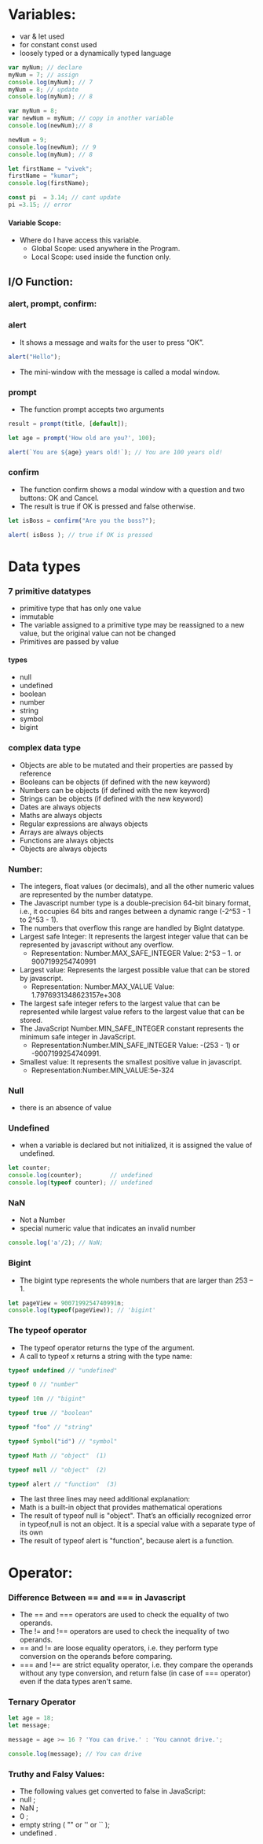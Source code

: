 # Variables:
* var & let used
* for constant const used
* loosely typed or a dynamically typed language

```javascript
var myNum; // declare
myNum = 7; // assign
console.log(myNum); // 7
myNum = 8; // update
console.log(myNum); // 8
```
```javascript
var myNum = 8;
var newNum = myNum; // copy in another variable
console.log(newNum);// 8

newNum = 9;
console.log(newNum); // 9
console.log(myNum); // 8
```
```javascript
let firstName = "vivek";
firstName = "kumar";
console.log(firstName);
```
```javascript
const pi  = 3.14; // cant update
pi =3.15; // error
```
#### Variable Scope:
* Where do I have access this variable.
	* Global Scope: used anywhere in the Program.
	* Local Scope: used inside the function only.
## I/O Function:
### alert, prompt, confirm:
### alert
* It shows a message and waits for the user to press “OK”.
``` javascript
alert("Hello");
```
* The mini-window with the message is called a modal window. 

### prompt
* The function prompt accepts two arguments
``` javascript
result = prompt(title, [default]);
```

``` javascript
let age = prompt('How old are you?', 100);

alert(`You are ${age} years old!`); // You are 100 years old!
```

### confirm
* The function confirm shows a modal window with a question and two buttons: OK and Cancel.
* The result is true if OK is pressed and false otherwise.
``` javascript
let isBoss = confirm("Are you the boss?");

alert( isBoss ); // true if OK is pressed
```
# Data types
### 7 primitive datatypes
* primitive type that has only one value
* immutable
* The variable assigned to a primitive type may be reassigned to a new value, but the original value can not be changed
* Primitives are passed by value
#### types
* null
* undefined
* boolean
* number
* string
* symbol 
* bigint 
### complex data type
* Objects are able to be mutated and their properties are passed by reference
* Booleans can be objects (if defined with the new keyword)
* Numbers can be objects (if defined with the new keyword)
* Strings can be objects (if defined with the new keyword)
* Dates are always objects
* Maths are always objects
* Regular expressions are always objects
* Arrays are always objects
* Functions are always objects
* Objects are always objects
### Number:
* The integers, float values (or decimals), and all the other numeric values are represented by the number datatype.
* The Javascript number type is a double-precision 64-bit binary format, i.e., it occupies 64 bits and ranges between a dynamic range (-2^53 - 1 to 2^53 - 1).
* The numbers that overflow this range are handled by BigInt datatype.
* Largest safe Integer: It represents the largest integer value that can be represented by javascript without any overflow.
	* Representation: Number.MAX_SAFE_INTEGER Value:  2^53 – 1. or 9007199254740991	
* Largest value: Represents the largest possible value that can be stored by javascript.
	* Representation: Number.MAX_VALUE Value: 1.7976931348623157e+308
* The largest safe integer refers to the largest value that can be represented while largest value refers to the largest value that can be stored.
* The JavaScript Number.MIN_SAFE_INTEGER constant represents the minimum safe integer in JavaScript.
	* Representation:Number.MIN_SAFE_INTEGER Value:  -(253 - 1) or -9007199254740991.
* Smallest value: It represents the smallest positive value in javascript.
	* Representation:Number.MIN_VALUE:5e-324
### Null
* there is an absence of value

### Undefined
* when a variable is declared but not initialized, it is assigned the value of undefined.
```javascript
let counter;
console.log(counter);        // undefined
console.log(typeof counter); // undefined
```
### NaN
* Not a Number
* special numeric value that indicates an invalid number
```javascript
console.log('a'/2); // NaN;
```
### Bigint
* The bigint type represents the whole numbers that are larger than 253 – 1. 
```javascript
let pageView = 9007199254740991n;
console.log(typeof(pageView)); // 'bigint'
```
### The typeof operator
* The typeof operator returns the type of the argument.
* A call to typeof x returns a string with the type name:
```javascript
typeof undefined // "undefined"

typeof 0 // "number"

typeof 10n // "bigint"

typeof true // "boolean"

typeof "foo" // "string"

typeof Symbol("id") // "symbol"

typeof Math // "object"  (1)

typeof null // "object"  (2)

typeof alert // "function"  (3)
```
* The last three lines may need additional explanation:
* Math is a built-in object that provides mathematical operations
* The result of typeof null is "object". That’s an officially recognized error in typeof,null is not an object. It is a special value with a separate type of its own
* The result of typeof alert is "function", because alert is a function.
# Operator:
### Difference Between == and === in Javascript
* The == and === operators are used to check the equality of two operands.
* The != and !== operators are used to check the inequality of two operands.
* == and != are loose equality operators, i.e. they perform type conversion on the operands before comparing.
* === and !== are strict equality operator, i.e. they compare the operands without any type conversion, and return false (in case of === operator) even if the data types aren't same.

### Ternary Operator
```javascript
let age = 18;
let message;

message = age >= 16 ? 'You can drive.' : 'You cannot drive.';

console.log(message); // You can drive
```

### Truthy and Falsy Values:
* The following values get converted to false in JavaScript:
* null ;
* NaN ;
* 0 ;
* empty string ( "" or '' or `` );
* undefined .
